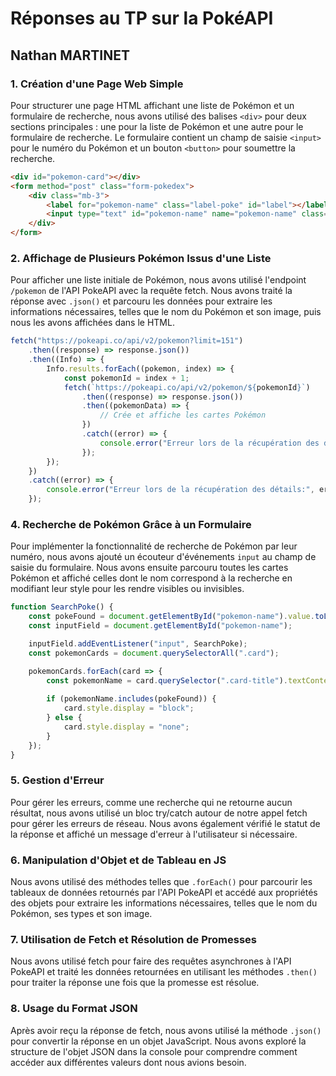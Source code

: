 # Réponses au TP sur la PokéAPI

## Nathan MARTINET

### 1. Création d'une Page Web Simple

Pour structurer une page HTML affichant une liste de Pokémon et un formulaire de recherche, nous avons utilisé des balises `<div>` pour deux sections principales : une pour la liste de Pokémon et une autre pour le formulaire de recherche. Le formulaire contient un champ de saisie `<input>` pour le numéro du Pokémon et un bouton `<button>` pour soumettre la recherche.

```html
<div id="pokemon-card"></div>
<form method="post" class="form-pokedex">
    <div class="mb-3">
        <label for="pokemon-name" class="label-poke" id="label"></label>
        <input type="text" id="pokemon-name" name="pokemon-name" class="input-poke" placeholder="Pikachu...">
    </div>
</form>
```

### 2. Affichage de Plusieurs Pokémon Issus d'une Liste

Pour afficher une liste initiale de Pokémon, nous avons utilisé l'endpoint `/pokemon` de l'API PokeAPI avec la requête fetch. Nous avons traité la réponse avec `.json()` et parcouru les données pour extraire les informations nécessaires, telles que le nom du Pokémon et son image, puis nous les avons affichées dans le HTML.

```javascript
fetch("https://pokeapi.co/api/v2/pokemon?limit=151")
    .then((response) => response.json())
    .then((Info) => {
        Info.results.forEach((pokemon, index) => {
            const pokemonId = index + 1;
            fetch(`https://pokeapi.co/api/v2/pokemon/${pokemonId}`)
                .then((response) => response.json())
                .then((pokemonData) => {
                    // Crée et affiche les cartes Pokémon
                })
                .catch((error) => {
                    console.error("Erreur lors de la récupération des détails du Pokémon:", error);
                });
        });
    })
    .catch((error) => {
        console.error("Erreur lors de la récupération des détails:", error);
    });
```

### 4. Recherche de Pokémon Grâce à un Formulaire

Pour implémenter la fonctionnalité de recherche de Pokémon par leur numéro, nous avons ajouté un écouteur d'événements `input` au champ de saisie du formulaire. Nous avons ensuite parcouru toutes les cartes Pokémon et affiché celles dont le nom correspond à la recherche en modifiant leur style pour les rendre visibles ou invisibles.

```javascript
function SearchPoke() {
    const pokeFound = document.getElementById("pokemon-name").value.toLowerCase();
    const inputField = document.getElementById("pokemon-name");

    inputField.addEventListener("input", SearchPoke);
    const pokemonCards = document.querySelectorAll(".card");

    pokemonCards.forEach(card => {
        const pokemonName = card.querySelector(".card-title").textContent.toLowerCase();
        
        if (pokemonName.includes(pokeFound)) {
            card.style.display = "block";
        } else {
            card.style.display = "none";
        }
    });
}
```

### 5. Gestion d'Erreur

Pour gérer les erreurs, comme une recherche qui ne retourne aucun résultat, nous avons utilisé un bloc try/catch autour de notre appel fetch pour gérer les erreurs de réseau. Nous avons également vérifié le statut de la réponse et affiché un message d'erreur à l'utilisateur si nécessaire.

### 6. Manipulation d'Objet et de Tableau en JS

Nous avons utilisé des méthodes telles que `.forEach()` pour parcourir les tableaux de données retournés par l'API PokeAPI et accédé aux propriétés des objets pour extraire les informations nécessaires, telles que le nom du Pokémon, ses types et son image.

### 7. Utilisation de Fetch et Résolution de Promesses

Nous avons utilisé fetch pour faire des requêtes asynchrones à l'API PokeAPI et traité les données retournées en utilisant les méthodes `.then()` pour traiter la réponse une fois que la promesse est résolue.

### 8. Usage du Format JSON

Après avoir reçu la réponse de fetch, nous avons utilisé la méthode `.json()` pour convertir la réponse en un objet JavaScript. Nous avons exploré la structure de l'objet JSON dans la console pour comprendre comment accéder aux différentes valeurs dont nous avions besoin.